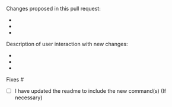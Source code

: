 Changes proposed in this pull request:

- 
- 
- 

Description of user interaction with new changes:

- 
- 
- 

Fixes # 

- [ ] I have updated the readme to include the new command(s) (If necessary)
